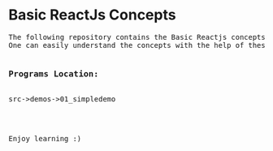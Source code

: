 <h1>Basic ReactJs Concepts</h1>
<pre>
The following repository contains the Basic Reactjs concepts based programs.
One can easily understand the concepts with the help of these programs.

<h3>Programs Location:</h3>
src->demos->01_simpledemo<br><br>

Enjoy learning :)
</pre>
